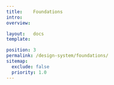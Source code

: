 ```yaml
---
title:    Foundations
intro:
overview:

layout:   docs
template:

position: 3
permalink: /design-system/foundations/
sitemap:
  exclude: false
  priority: 1.0
---
```

